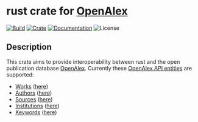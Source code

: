 # rust crate for [OpenAlex](https://docs.openalex.org/)
[![Build](https://github.com/0x6e66/openalex/actions/workflows/rust.yml/badge.svg)](https://github.com/0x6e66/openalex/actions/workflows/rust.yml)
[![Crate](https://img.shields.io/crates/v/openalex.svg)](https://crates.io/crates/openalex)
[![Documentation](https://img.shields.io/docsrs/openalex?label=docs.rs)](https://docs.rs/openalex)
![License](https://img.shields.io/crates/l/openalex)

## Description
This crate aims to provide interoperability between rust and the open publication database [OpenAlex](https://docs.openalex.org/). Currently these [OpenAlex API entities](https://docs.openalex.org/api-entities/entities-overview) are supported:
- [Works](https://docs.openalex.org/api-entities/works) ([here](./src/api_entities/work.rs))
- [Authors](https://docs.openalex.org/api-entities/authors) ([here](./src/api_entities/author.rs))
- [Sources](https://docs.openalex.org/api-entities/sources) ([here](./src/api_entities/source.rs))
- [Institutions](https://docs.openalex.org/api-entities/institutions) ([here](./src/api_entities/institution.rs))
- [Keywords](https://docs.openalex.org/api-entities/keywords) ([here](./src/api_entities/keyword.rs))